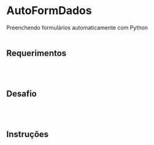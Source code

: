 # AutoFormDados
Preenchendo formulários automaticamente com Python
<br><br>
## Requerimentos

<br><br>
## Desafio

<br><br>
## Instruções
